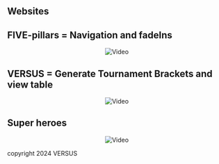 ## Websites 

## FIVE-pillars = Navigation and fadeIns
<p align="center">
  <img src="Five-pillars nav/five.gif" alt="Video">
</p>

## VERSUS = Generate Tournament Brackets and view table
<p align="center">
  <img src="versus/versus.gif" alt="Video">
</p>

## Super heroes
<p align="center">
  <img src="super heroes/heroes.gif" alt="Video">
</p>

copyright 2024 VERSUS
